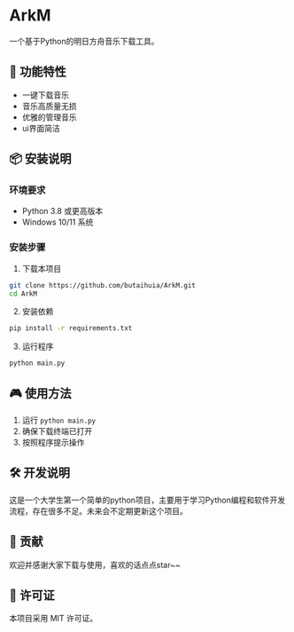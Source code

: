 # ArkM

一个基于Python的明日方舟音乐下载工具。

## 🚀 功能特性

- 一键下载音乐
- 音乐高质量无损  
- 优雅的管理音乐
- ui界面简洁

## 📦 安装说明

### 环境要求
- Python 3.8 或更高版本
- Windows 10/11 系统

### 安装步骤
1. 下载本项目
```bash
git clone https://github.com/butaihuia/ArkM.git
cd ArkM
```

2. 安装依赖
```bash
pip install -r requirements.txt
```

3. 运行程序
```bash
python main.py
```

## 🎮 使用方法

1. 运行 `python main.py`
2. 确保下载终端已打开
3. 按照程序提示操作

## 🛠️ 开发说明

这是一个大学生第一个简单的python项目，主要用于学习Python编程和软件开发流程，存在很多不足。未来会不定期更新这个项目。

## 🤝 贡献

欢迎并感谢大家下载与使用，喜欢的话点点star~~

## 📄 许可证

本项目采用 MIT 许可证。